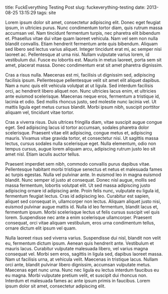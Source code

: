 title: FuckEverything Testing Post
slug: fuckeverything-testing
date: 2013-08-25 13:15:29
tags: site

Lorem ipsum dolor sit amet, consectetur adipiscing elit. Donec eget feugiat ipsum, in ultricies purus. Nunc condimentum tortor diam, quis rutrum massa accumsan vel. Nam tincidunt fermentum turpis, nec pharetra elit bibendum et. Phasellus vitae dui vitae quam laoreet vehicula. Nam vel sem non nulla blandit convallis. Etiam hendrerit fermentum ante quis bibendum. Aliquam sed libero sed lectus varius aliquet. Integer tincidunt erat mi, ac semper nisi laoreet ac. Pellentesque at urna nisi. Nullam vulputate varius lorem, id vestibulum dui. Fusce eu lobortis est. Mauris in metus laoreet, porta sem sit amet, placerat massa. Donec condimentum erat sit amet pharetra dignissim.

Cras a risus nulla. Maecenas est mi, facilisis ut dignissim sed, adipiscing facilisis ipsum. Pellentesque pellentesque velit sit amet elit aliquet dapibus. Nam a nunc quis elit vehicula volutpat at ut ligula. Sed interdum facilisis orci, ac hendrerit libero aliquet non. Nunc ultricies lacus enim, et ultricies ante euismod scelerisque. Maecenas neque eros, fermentum a tristique id, lacinia et odio. Sed mollis rhoncus justo, sed molestie nunc lacinia vel. Ut mattis ligula eget metus cursus blandit. Morbi ipsum nibh, suscipit porttitor aliquam vel, tincidunt vitae tortor.

Cras a viverra risus. Duis ultrices fringilla diam, vitae suscipit augue congue eget. Sed adipiscing lacus id tortor accumsan, sodales pharetra dolor scelerisque. Praesent vitae elit adipiscing, congue metus et, adipiscing mauris. Vivamus vitae gravida tortor, et consectetur nisi. Ut sagittis massa lectus, cursus sodales nulla scelerisque eget. Nulla elementum, odio non tempus cursus, augue lorem aliquam arcu, adipiscing rutrum justo leo sit amet nisl. Etiam iaculis auctor tellus.

Praesent imperdiet sem nibh, commodo convallis purus dapibus vitae. Pellentesque habitant morbi tristique senectus et netus et malesuada fames ac turpis egestas. Nulla vel pulvinar ante. In euismod leo in magna euismod blandit. Nunc semper id justo at consequat. Donec nisl augue, mollis sed massa fermentum, lobortis volutpat elit. Ut sed massa adipiscing justo adipiscing ornare id adipiscing ante. Proin felis nunc, vulputate eu ligula id, fermentum feugiat lectus. Cras id adipiscing leo. Curabitur est sapien, aliquet sed consequat in, ullamcorper non lectus. Aliquam aliquet justo nisi, euismod pulvinar augue mattis id. Nulla id leo fermentum, blandit lacus et, fermentum ipsum. Morbi scelerisque lectus ut felis cursus suscipit vel quis lorem. Suspendisse nec ante a enim scelerisque ullamcorper. Praesent consequat, orci vitae aliquam vestibulum, eros urna condimentum tellus, ornare dictum elit ipsum vel quam.

Nulla laoreet risus sed viverra varius. Suspendisse dui nisl, blandit non velit eu, fermentum dictum ipsum. Aenean quis hendrerit ante. Vestibulum et mauris lacus. Curabitur vulputate malesuada libero, vel varius magna consequat vel. Morbi sem eros, sagittis in ligula sed, dapibus laoreet massa. Nam ut facilisis urna, at vehicula velit. Maecenas in tristique lacus. Nullam orci ante, blandit pulvinar libero dignissim, accumsan vulputate metus. Maecenas eget nunc urna. Nunc nec ligula eu lectus interdum faucibus eu eu magna. Morbi vulputate pretium velit, et suscipit dui rhoncus non. Interdum et malesuada fames ac ante ipsum primis in faucibus. Lorem ipsum dolor sit amet, consectetur adipiscing elit. 

